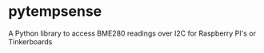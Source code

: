 # pytempsense
A Python library to access BME280 readings over I2C for Raspberry PI's or Tinkerboards
